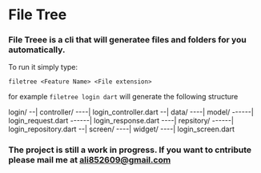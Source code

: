 # File Tree 

### File Treee is a cli that will generatee files and folders for you automatically.

To run it simply type:

```
filetree <Feature Name> <File extension>
```

for example `filetree login dart` will generate the following structure

login/
--| controller/
----| login_controller.dart
--| data/
----| model/
------| login_request.dart
------| login_response.dart
----| repsitory/
------| login_repository.dart
--| screen/
----| widget/
----| login_screen.dart

### The project is still a work in progress. If you want to cntribute please mail me at ali852609@gmail.com



